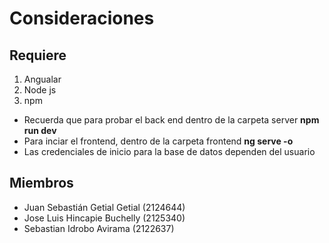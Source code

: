 # Consideraciones
## Requiere
1. Angualar
2. Node js
3. npm

- Recuerda que para probar el back end dentro de la carpeta server **npm run dev**
- Para inciar el frontend, dentro de la carpeta frontend **ng serve -o**
- Las credenciales de inicio para la base de datos dependen del usuario 

## Miembros
- Juan Sebastián Getial Getial (2124644)
- Jose Luis Hincapie Buchelly (2125340)
- Sebastian Idrobo Avirama (2122637)

